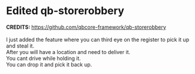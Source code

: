 # Edited qb-storerobbery
<b>CREDITS: </b> https://github.com/qbcore-framework/qb-storerobbery
</br>
</br>
I just added the feature where you can third eye on the register to pick it up and steal it.
</br>
After you will have a location and need to deliver it.
</br>
You cant drive while holding it.
</br>
You can drop it and pick it back up.
